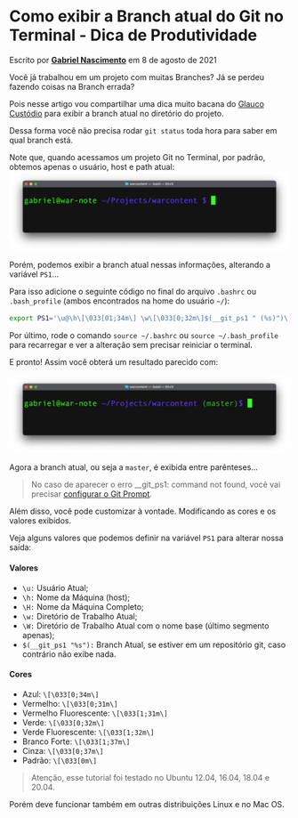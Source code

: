 # Como exibir a Branch atual do Git no Terminal - Dica de Produtividade

Escrito por [<b>Gabriel Nascimento</b>](https://warcontent.com/branch-git-no-terminal) em 8 de agosto de 2021

Você já trabalhou em um projeto com muitas Branches? Já se perdeu fazendo coisas na Branch errada?

Pois nesse artigo vou compartilhar uma dica muito bacana do [Glauco Custódio](https://glaucocustodio.github.io/2013/03/15/exibir-branch-atual-em-repositorios-git-no-terminal/) para exibir a branch atual no diretório do projeto.

Dessa forma você não precisa rodar `git status` toda hora para saber em qual branch está.

Note que, quando acessamos um projeto Git no Terminal, por padrão, obtemos apenas o usuário, host e path atual:
![Configuração do PS1 sem a branch atual](/statics/git-branch-terminal-2-1024x288.png)

Porém, podemos exibir a branch atual nessas informações, alterando a variável `PS1`...

Para isso adicione o seguinte código no final do arquivo `.bashrc` ou `.bash_profile` (ambos encontrados na home do usuário `~/`):

```bash
export PS1='\u@\h\[\033[01;34m\] \w\[\033[0;32m\]$(__git_ps1 " (%s)")\[\033[01;34m\]$\[\033[00m\] '
```

Por último, rode o comando `source ~/.bashrc` ou `source ~/.bash_profile`  para recarregar e ver a alteração sem precisar reiniciar o terminal.

E pronto! Assim você obterá um resultado parecido com:

![Configuração do PS1 com a branch atual](/statics/git-branch-terminal-1-1024x288.png)

Agora a branch atual, ou seja a `master`, é exibida entre parênteses...

> No caso de aparecer o erro \_\_git_ps1: command not found, você vai precisar [configurar o Git Prompt](https://blog.jasonmeridth.com/posts/seeing-which-git-branch-i-m-on-via-my-console-prompt-git-ps1/?utm_source=pocket_mylist).

Além disso, você pode customizar à vontade. Modificando as cores e os valores exibidos.

Veja alguns valores que podemos definir na variável `PS1` para alterar nossa saída:

#### Valores

- `\u:` Usuário Atual;
- `\h:` Nome da Máquina (host);
- `\H:` Nome da Máquina Completo;
- `\w:` Diretório de Trabalho Atual;
- `\W:` Diretório de Trabalho Atual com o nome base (último segmento apenas);
- `$(__git_ps1 "%s"):` Branch Atual, se estiver em um repositório git, caso contrário não exibe nada.

#### Cores

- Azul: `\[\033[0;34m\]`
- Vermelho: `\[\033[0;31m\]`
- Vermelho Fluorescente: `\[\033[1;31m\]`
- Verde: `\[\033[0;32m\]`
- Verde Fluorescente: `\[\033[1;32m\]`
- Branco Forte: `\[\033[1;37m\]`
- Cinza: `\[\033[0;37m\]`
- Padrão: `\[\033[0m\]`

> Atenção, esse tutorial foi testado no Ubuntu 12.04, 16.04, 18.04 e 20.04.

Porém deve funcionar também em outras distribuições Linux e no Mac OS.
